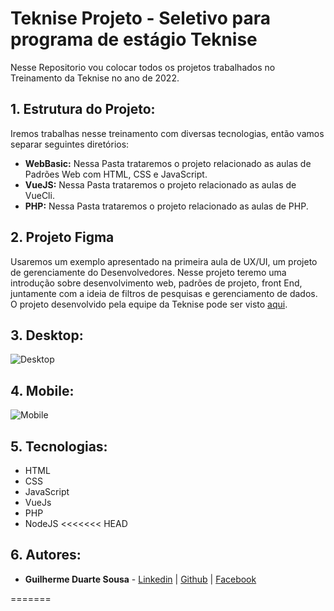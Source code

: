 # Teknise Projeto - Seletivo para programa de estágio Teknise

Nesse Repositorio vou colocar todos os projetos trabalhados no Treinamento da Teknise no ano de 2022.

## 1. Estrutura do Projeto:
  
Iremos trabalhas nesse treinamento com diversas tecnologias, então vamos separar seguintes diretórios:
  
- **WebBasic:** Nessa Pasta trataremos o projeto relacionado as aulas de Padrões Web com HTML, CSS e JavaScript.
- **VueJS:** Nessa Pasta trataremos o projeto relacionado as aulas de VueCli.  
- **PHP:** Nessa Pasta trataremos o projeto relacionado as aulas de PHP.

## 2. Projeto Figma
  
Usaremos um exemplo apresentado na primeira aula de UX/UI, um projeto de gerenciamente do Desenvolvedores. Nesse projeto teremo uma introdução sobre desenvolvimento web, padrões de projeto, front End, juntamente com a ideia de filtros de pesquisas e gerenciamento de dados.
O projeto desenvolvido pela equipe da Teknise pode ser visto [aqui](https://www.figma.com/file/TuVy8XYd8nei8Pef5jlKIp/Treinamento).

## 3. Desktop:

![Desktop](https://user-images.githubusercontent.com/50261190/159349144-2652459d-e9da-4228-83ea-ec2cfb473995.gif)

## 4. Mobile:

![Mobile](https://user-images.githubusercontent.com/50261190/159349117-8a04b3fe-178d-4c12-8e15-b47a0b0f650d.gif)
    
## 5. Tecnologias:
  
- HTML
- CSS
- JavaScript
- VueJs
- PHP
- NodeJS
<<<<<<< HEAD

## 6. Autores:
  
- **Guilherme Duarte Sousa** - [Linkedin](https://www.linkedin.com/in/guilherme-duarte-sousa-53639822b/) | [Github](https://github.com/DuarteVonFaul/) | [Facebook](https://www.facebook.com/DuarteVonFaul/)

=======
